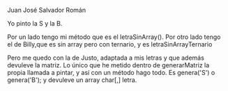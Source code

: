 Juan José Salvador Román

Yo pinto la S y la B.

Por un lado tengo mi método que es el letraSinArray().
Por otro lado tengo el de Billy,que es sin array pero con ternario, y es letraSinArrayTernario

Pero me quedo con la de Justo, adaptada a mis letras y que además devuleve la matriz. Lo único que he metido dentro de generarMatriz la propia llamada a pintar, y así con un método hago todo. Es  genera('S') o genera('B');  y devuleve un array char[,] letra.
